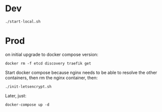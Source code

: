 # Dev

```
./start-local.sh
```

# Prod

on initial upgrade to docker compose version:
```
docker rm -f etcd discovery traefik get
```

Start docker compose because nginx needs to be able to resolve the other containers, then rm the nginx container, then:

```
./init-letsencrypt.sh
```

Later, just:

```
docker-compose up -d
```
